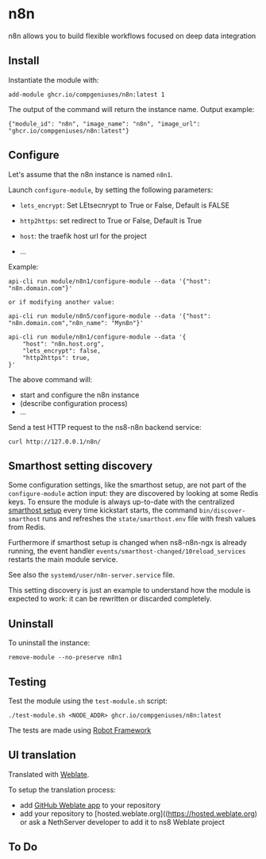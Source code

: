 # n8n
n8n allows you to build flexible workflows focused on deep data integration

## Install

Instantiate the module with:

    add-module ghcr.io/compgeniuses/n8n:latest 1

The output of the command will return the instance name.
Output example:

    {"module_id": "n8n", "image_name": "n8n", "image_url": "ghcr.io/compgeniuses/n8n:latest"}

## Configure

Let's assume that the n8n instance is named `n8n1`.

Launch `configure-module`, by setting the following parameters:


- `lets_encrypt`: Set LEtsecnrypt to True or False, Default is FALSE
- `http2https`: set redirect to True or False, Default is True
- `host`: the traefik host url for the project

- ...

Example:

    api-cli run module/n8n1/configure-module --data '{"host": "n8n.domain.com"}'

    or if modifying another value: 

    api-cli run module/n8n5/configure-module --data '{"host": "n8n.domain.com","n8n_name": "Myn8n"}'

    api-cli run module/n8n1/configure-module --data '{
        "host": "n8n.host.org",
        "lets_encrypt": false,
        "http2https": true,
    }'


The above command will:
- start and configure the n8n instance
- (describe configuration process)
- ...



Send a test HTTP request to the ns8-n8n backend service:

    curl http://127.0.0.1/n8n/

## Smarthost setting discovery

Some configuration settings, like the smarthost setup, are not part of the
`configure-module` action input: they are discovered by looking at some
Redis keys.  To ensure the module is always up-to-date with the
centralized [smarthost
setup](https://nethserver.github.io/ns8-core/core/smarthost/) every time
kickstart starts, the command `bin/discover-smarthost` runs and refreshes
the `state/smarthost.env` file with fresh values from Redis.

Furthermore if smarthost setup is changed when ns8-n8n-ngx is already
running, the event handler `events/smarthost-changed/10reload_services`
restarts the main module service.

See also the `systemd/user/n8n-server.service` file.

This setting discovery is just an example to understand how the module is
expected to work: it can be rewritten or discarded completely.

## Uninstall

To uninstall the instance:

    remove-module --no-preserve n8n1

## Testing

Test the module using the `test-module.sh` script:


    ./test-module.sh <NODE_ADDR> ghcr.io/compgeniuses/n8n:latest

The tests are made using [Robot Framework](https://robotframework.org/)

## UI translation

Translated with [Weblate](https://hosted.weblate.org/projects/ns8/).

To setup the translation process:

- add [GitHub Weblate app](https://docs.weblate.org/en/latest/admin/continuous.html#github-setup) to your repository
- add your repository to [hosted.weblate.org]((https://hosted.weblate.org) or ask a NethServer developer to add it to ns8 Weblate project

## To Do


